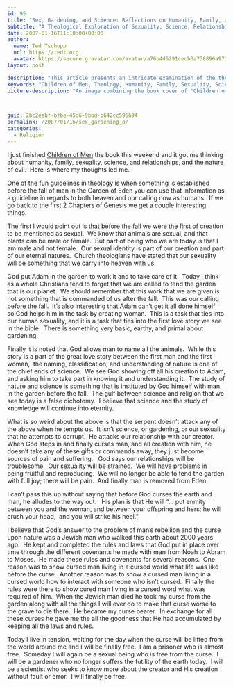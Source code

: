```yaml
---
id: 95
title: "Sex, Gardening, and Science: Reflections on Humanity, Family, and Theology"
subtitle: "A Theological Exploration of Sexuality, Science, Relationships, and the Nature of Evil in the Light of Genesis"
date: 2007-01-16T11:10:00+00:00
author:
  name: Ted Tschopp
  url: https://tedt.org
  avatar: https://secure.gravatar.com/avatar/a76b4d6291cecb3a738896a971bfb903?s=512&d=mp&r=g
layout: post

description: "This article presents an intricate examination of the themes present in 'Children of Men,' including humanity, family, sexuality, science, and relationships. Drawing connections to the Garden of Eden's story, the author explores the nature of evil and the eternal aspects of our existence, ultimately tying it to the Christian faith and the promise of redemption."
keywords: "Children of Men, Theology, Humanity, Family, Sexuality, Science, Relationships, Nature of Evil, Garden of Eden, Genesis, Redemption, Christian Faith"
picture-description: "An image combining the book cover of 'Children of Men,' a depiction of the Garden of Eden, and symbolic representations of the themes such as a DNA helix for science, intertwined hands for relationships, and an apple for temptation. The collage symbolizes the multifaceted exploration of the book's themes in relation to theology."



guid: 2bc2eebf-bfbe-45d6-9bbd-b642cc596694
permalink: /2007/01/16/sex_gardening_a/
categories:
  - Religion
---
```

I just finished [Children of Men](http://www.amazon.com/exec/obidos/ASIN/0307279901/wwwtschoppnet-20)&nbsp;the book this weekend and it got me thinking about humanity, family, sexuality, science, and relationships, and the nature of evil.&nbsp; Here is where my thoughts led me.

One of the fun guidelines in theology is when something is established before the fall of man in the Garden of Eden you can use that information as a guideline in regards to both heaven and our calling now as humans.&nbsp; If we go back to the first 2 Chapters of Genesis we get a couple interesting things.&nbsp; 

The first I would point out is that before the fall we were the first of creation to be mentioned as sexual.&nbsp; We know that animals are sexual, and that plants can be male or female.&nbsp; But part of being who we are today is that I am male and not female.&nbsp; Our sexual identity is part of our creation and part of our eternal natures.&nbsp; Church theologians have stated that our sexuality will be something that we carry into heaven with us.&nbsp; 

God put Adam in the garden to work it and to take care of it.&nbsp; Today I think as a whole Christians tend to forget that we are called to tend the garden that is our planet.&nbsp;&nbsp;We should remember that this work that we are given is not&nbsp;something that is commanded of us after the fall.&nbsp; This was our calling before the fall.&nbsp; It&rsquo;s also interesting&nbsp;that&nbsp;Adam can&rsquo;t get it all done himself so&nbsp;God helps&nbsp;him in the task&nbsp;by creating woman.&nbsp; This is a task that ties into our human&nbsp;sexuality, and it is a task that ties into the&nbsp;first love story we see in the bible.&nbsp; There is something&nbsp;very basic, earthy, and primal about gardening.&nbsp; &nbsp; 

Finally it is noted that God allows man to name all the animals.&nbsp; While this story is a part of the great love story between the first man and the first woman,&nbsp; the naming, classification, and understanding of nature is one of the chief ends of science.&nbsp; We see God showing off all his creation to Adam, and asking him to take part in knowing it and understanding it.&nbsp; The study of nature and science is something that is instituted by God himself with man in the garden before the fall.&nbsp;&nbsp;The gulf between science and religion that we see today is a false dichotomy.&nbsp; I believe that science and the study of knowledge will continue into eternity.

What is so weird about the above is that the serpent doesn&rsquo;t attack any of the above when he tempts us.&nbsp; It isn&rsquo;t science, or gardening, or our sexuality that he attempts to corrupt.&nbsp; He attacks our relationship with our creator.&nbsp; When God steps in and finally curses man, and all creation with him, he doesn&rsquo;t take any of these gifts or commands away, they just become sources of pain and suffering.&nbsp;&nbsp; God says&nbsp;our relationships will be troublesome.&nbsp; Our sexuality will be strained.&nbsp; We will have problems in being&nbsp;fruitful and reproducing.&nbsp; We will no longer be able to tend the garden with full joy; there will be pain.&nbsp; And finally man is removed from Eden.

I can&rsquo;t pass this up without saying that before God curses the earth and man, he alludes to the way out.&nbsp;&nbsp; His plan is that He will &ldquo;&hellip; put enmity between you and the woman, and between your offspring and hers; he will crush your head,&nbsp; and you will strike his heel.&rdquo; 

I believe that God&rsquo;s answer to the problem of man&rsquo;s rebellion and the curse upon nature was a Jewish man who walked this earth about 2000 years ago.&nbsp; He kept and completed the rules and laws that God put in place over time through the different covenants he made with man from Noah to Abram to Moses.&nbsp; He made these rules and covenants for several reasons.&nbsp; One reason was to show cursed man living in a cursed world what life was like before the curse.&nbsp; Another reason was to show a cursed man living in a cursed world how to interact with someone who isn&rsquo;t cursed.&nbsp; Finally the rules were there to show cured man living in a cursed word what was required of him.&nbsp; When the Jewish man died he took my curse from the garden along with all the things I will ever do to make that curse worse to the grave to die there.&nbsp; He became my curse bearer.&nbsp; In exchange for all these curses he gave me the all the goodness that He had accumulated by keeping all the laws and rules.&nbsp; 

Today I live in tension, waiting for the day when the curse will be lifted from the world around me and I will be finally free.&nbsp; I am a prisoner who is almost free.&nbsp; Someday I will again be a sexual being who is free from the curse.&nbsp; I will be a gardener who no longer suffers the futility of the earth today.&nbsp; I will be a scientist who seeks to know more about the creator and His creation without fault or error.&nbsp; I will finally be free.